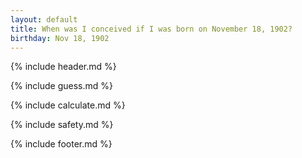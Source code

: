 ```yaml
---
layout: default
title: When was I conceived if I was born on November 18, 1902?
birthday: Nov 18, 1902
---
```


{% include header.md %}

{% include guess.md %}

{% include calculate.md %}

{% include safety.md %}

{% include footer.md %}



